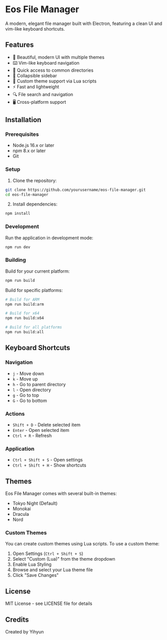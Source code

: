 # Eos File Manager

A modern, elegant file manager built with Electron, featuring a clean UI and vim-like keyboard shortcuts.

## Features

- 🎨 Beautiful, modern UI with multiple themes
- ⌨️ Vim-like keyboard navigation
- 📁 Quick access to common directories
- 🎯 Collapsible sidebar
- 🎨 Custom theme support via Lua scripts
- ⚡ Fast and lightweight
- 🔍 File search and navigation
- 🖥️ Cross-platform support

## Installation

### Prerequisites

- Node.js 16.x or later
- npm 8.x or later
- Git

### Setup

1. Clone the repository:
```bash
git clone https://github.com/yourusername/eos-file-manager.git
cd eos-file-manager
```

2. Install dependencies:
```bash
npm install
```

### Development

Run the application in development mode:
```bash
npm run dev
```

### Building

Build for your current platform:
```bash
npm run build
```

Build for specific platforms:
```bash
# Build for ARM
npm run build:arm

# Build for x64
npm run build:x64

# Build for all platforms
npm run build:all
```

## Keyboard Shortcuts

### Navigation
- `j` - Move down
- `k` - Move up
- `h` - Go to parent directory
- `l` - Open directory
- `g` - Go to top
- `G` - Go to bottom

### Actions
- `Shift + D` - Delete selected item
- `Enter` - Open selected item
- `Ctrl + R` - Refresh

### Application
- `Ctrl + Shift + S` - Open settings
- `Ctrl + Shift + H` - Show shortcuts

## Themes

Eos File Manager comes with several built-in themes:
- Tokyo Night (Default)
- Monokai
- Dracula
- Nord

### Custom Themes

You can create custom themes using Lua scripts. To use a custom theme:

1. Open Settings (`Ctrl + Shift + S`)
2. Select "Custom (Lua)" from the theme dropdown
3. Enable Lua Styling
4. Browse and select your Lua theme file
5. Click "Save Changes"

## License

MIT License - see LICENSE file for details

## Credits

Created by Yihyun 
